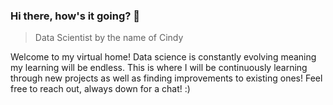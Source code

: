 ### Hi there, how's it going? 👋

> Data Scientist by the name of Cindy

Welcome to my virtual home!
Data science is constantly evolving meaning my learning will be endless. This is where I will be continuously learning through new projects as well as finding improvements to existing ones!
Feel free to reach out, always down for a chat! :)

<!--
**cwong690/cwong690** is a ✨ _special_ ✨ repository because its `README.md` (this file) appears on your GitHub profile.

Here are some ideas to get you started:

- 🔭 I’m currently working on ...
- 🌱 I’m currently learning ...
- 👯 I’m looking to collaborate on ...
- 💬 Ask me about ...
- 📫 How to reach me: ...
- ⚡ Fun fact: ...
-->
